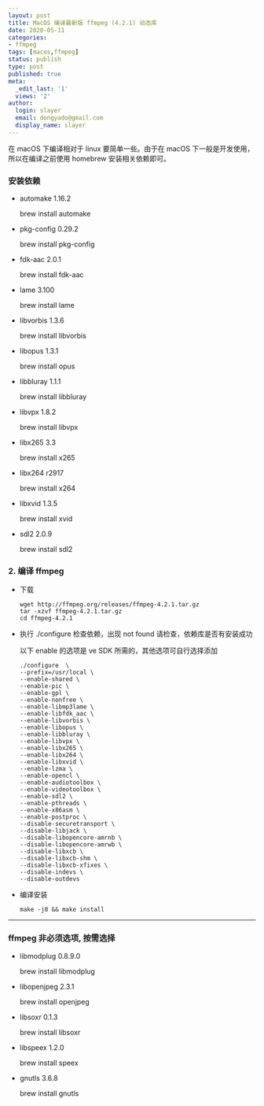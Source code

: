 ```yaml
---
layout: post
title: MacOS 编译最新版 ffmpeg (4.2.1) 动态库
date: 2020-05-11
categories:
- ffmpeg
tags: [macos,ffmpeg]
status: publish
type: post
published: true
meta:
  _edit_last: '1'
  views: '2'
author:
  login: slayer
  email: dongyado@gmail.com
  display_name: slayer
---
```


在 macOS 下编译相对于 linux 要简单一些。由于在 macOS 下一般是开发使用，所以在编译之前使用 homebrew 安装相关依赖即可。


### 安装依赖
- automake 1.16.2

    brew install automake

- pkg-config 0.29.2

    brew install pkg-config

- fdk-aac 2.0.1 

    brew install fdk-aac

- lame 3.100

    brew install lame

- libvorbis 1.3.6 

    brew install libvorbis

- libopus 1.3.1

    brew install opus

- libbluray 1.1.1

    brew install libbluray

- libvpx 1.8.2

    brew install libvpx

-  libx265 3.3

    brew install x265

-  libx264 r2917

    brew install x264

-  libxvid 1.3.5

    brew install xvid

- sdl2   2.0.9

    brew install sdl2

### 2. 编译 ffmpeg

- 下载
    
    ``` 
    wget http://ffmpeg.org/releases/ffmpeg-4.2.1.tar.gz
    tar -xzvf ffmpeg-4.2.1.tar.gz
    cd ffmpeg-4.2.1
    ```


- 执行 ./configure 检查依赖，出现 not found 请检查，依赖库是否有安装成功

    以下 enable 的选项是 ve SDK 所需的，其他选项可自行选择添加

    ```
    ./configure  \
    --prefix=/usr/local \
    --enable-shared \
    --enable-pic \
    --enable-gpl \
    --enable-nonfree \
    --enable-libmp3lame \
    --enable-libfdk_aac \
    --enable-libvorbis \
    --enable-libopus \
    --enable-libbluray \
    --enable-libvpx \
    --enable-libx265 \
    --enable-libx264 \
    --enable-libxvid \
    --enable-lzma \
    --enable-opencl \
    --enable-audiotoolbox \
    --enable-videotoolbox \
    --enable-sdl2 \
    --enable-pthreads \
    --enable-x86asm \
    --enable-postproc \
    --disable-securetransport \
    --disable-libjack \
    --disable-libopencore-amrnb \
    --disable-libopencore-amrwb \
    --disable-libxcb \
    --disable-libxcb-shm \
    --disable-libxcb-xfixes \
    --disable-indevs \
    --disable-outdevs 
    ```

- 编译安装

    ``` 
    make -j8 && make install
    ```
        
        

--- 
###  ffmpeg 非必须选项, 按需选择

-  libmodplug 0.8.9.0

    brew install libmodplug

-  libopenjpeg 2.3.1

    brew install openjpeg

-  libsoxr 0.1.3

    brew install libsoxr

- libspeex  1.2.0

    brew install speex

- gnutls 3.6.8 

    brew install gnutls
